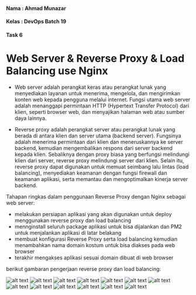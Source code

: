 #### Nama : Ahmad Munazar
#### Kelas : DevOps Batch 19
#### Task 6

# Web Server & Reverse Proxy & Load Balancing use Nginx

+ Web server adalah perangkat keras atau perangkat lunak yang menyediakan layanan untuk menerima, mengelola, dan mengirimkan konten web kepada pengguna melalui internet. Fungsi utama web server adalah menanggapi permintaan HTTP (Hypertext Transfer Protocol) dari klien, seperti browser web, dan menyajikan halaman web atau sumber daya lainnya.

+ Reverse proxy adalah perangkat server atau perangkat lunak yang berada di antara klien dan server utama (backend server). Fungsinya adalah menerima permintaan dari klien dan meneruskannya ke server backend, kemudian mengembalikan respons dari server backend kepada klien. Sebaliknya dengan proxy biasa yang berfungsi melindungi klien dari server, reverse proxy melindungi server dari klien. Selain itu, reverse proxy dapat digunakan untuk memuat seimbang lalu lintas (load balancing), menyediakan keamanan dengan fungsi firewall dan keamanan aplikasi, serta memantau dan mengoptimalkan kinerja server backend. 

Tahapan ringkas dalam penggunaan Reverse Proxy dengan Nginx sebagai web server:
+ melakukan persiapan aplikasi yang akan digunakan untuk deploy menggunakan reverse proxy dan load balancing
+ mennginstall seluruh package aplikasi untuk bisa dijalankan dan PM2 untuk menjalankan aplikasi di latar belakang
+ membuat konfigurasi Reverse Proxy serta load balancing kemudian menambahkan nama domain kostum untuk bisa diakses pada web browser
+ terakhir mengakses aplikasi sesuai domain dibuat di web browser

berikut gambaran pengerjaan reverse proxy dan load balancing:

![alt text](https://github.com/sinambela99/DEVOPS-BATCH-19/blob/master/reverse%20proxy/4%20install%20nvm.png?raw=true)
![alt text](https://github.com/sinambela99/DEVOPS-BATCH-19/blob/master/reverse%20proxy/5%20install%20npm%20.png?raw=true)
![alt text](https://github.com/sinambela99/DEVOPS-BATCH-19/blob/master/reverse%20proxy/6%20npm%20start.png?raw=true)
![alt text](https://github.com/sinambela99/DEVOPS-BATCH-19/blob/master/reverse%20proxy/9%20hasil%20clone%20yang%20sudah%20di%20jalankan.png?raw=true)
![alt text](https://github.com/sinambela99/DEVOPS-BATCH-19/blob/master/reverse%20proxy/11%20cek%20status%20nginx.png?raw=true)
![alt text](https://github.com/sinambela99/DEVOPS-BATCH-19/blob/master/reverse%20proxy/14%20configuration%20proxy%20sudah%20dibuat.png?raw=true)
![alt text](https://github.com/sinambela99/DEVOPS-BATCH-19/blob/master/reverse%20proxy/17%20config%20pada%20local.png?raw=true)
![alt text](https://github.com/sinambela99/DEVOPS-BATCH-19/blob/master/reverse%20proxy/19%20reverse%20proxy%20berhasil%20dibuat.png?raw=true)
![alt text](https://github.com/sinambela99/DEVOPS-BATCH-19/blob/master/load%20balancer/4%20cek%20ip.png?raw=true)
![alt text](https://github.com/sinambela99/DEVOPS-BATCH-19/blob/master/load%20balancer/6%20konfigurasi%20load%20balance.png?raw=true)
![alt text](https://github.com/sinambela99/DEVOPS-BATCH-19/blob/master/load%20balancer/10%20aplikasi%20dapat%20berjalan.png?raw=true)
![alt text](https://github.com/sinambela99/DEVOPS-BATCH-19/blob/master/load%20balancer/11%20test%20salah%20satu%20server%20mati.png?raw=true)
![alt text](https://github.com/sinambela99/DEVOPS-BATCH-19/blob/master/load%20balancer/12%20aplkasi%20masih%20dapat%20berjlan%20.png?raw=true)
